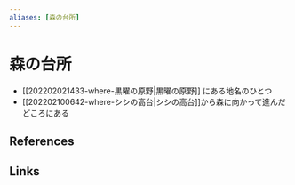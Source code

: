 ```yaml
---
aliases: [森の台所]
---
```

# 森の台所

- [[202202021433-where-黒曜の原野|黒曜の原野]] にある地名のひとつ
- [[202202100642-where-シシの高台|シシの高台]]から森に向かって進んだどころにある

## References



## Links


